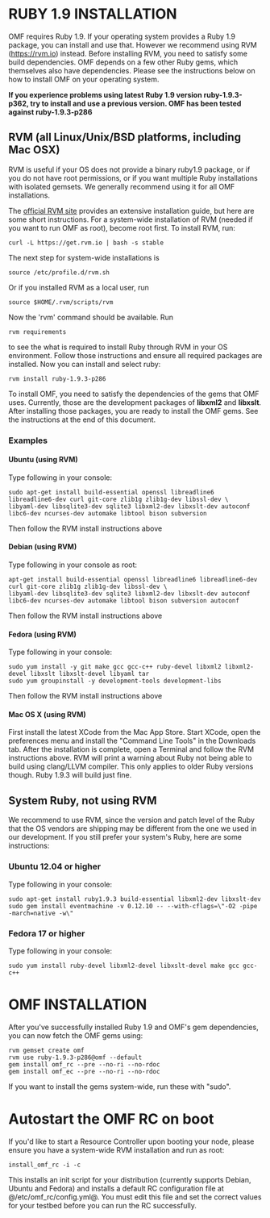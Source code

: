 # RUBY 1.9 INSTALLATION

OMF requires Ruby 1.9. If your operating system provides a Ruby 1.9 package, you can install and use that. However we recommend using RVM (https://rvm.io) instead. Before installing RVM, you need to satisfy some build dependencies. OMF depends on a few other Ruby gems, which themselves also have dependencies. Please see the instructions below on how to install OMF on your operating system.

__If you experience problems using latest Ruby 1.9 version ruby-1.9.3-p362, try to install and use a previous version. OMF has been tested against ruby-1.9.3-p286__

## RVM (all Linux/Unix/BSD platforms, including Mac OSX)

RVM is useful if your OS does not provide a binary ruby1.9 package, or if you do not have root permissions, or if you want multiple Ruby installations with isolated gemsets. We generally recommend using it for all OMF installations.

The [official RVM site](https://rvm.io) provides an extensive installation guide, but here are some short instructions. For a system-wide installation of RVM (needed if you want to run OMF as root), become root first. To install RVM, run:

    curl -L https://get.rvm.io | bash -s stable

The next step for system-wide installations is

    source /etc/profile.d/rvm.sh

Or if you installed RVM as a local user, run

    source $HOME/.rvm/scripts/rvm

Now the 'rvm' command should be available. Run

    rvm requirements

to see the what is required to install Ruby through RVM in your OS environment. Follow those instructions and ensure all required packages are installed.  Now you can install and select ruby:

    rvm install ruby-1.9.3-p286

To install OMF, you need to satisfy the dependencies of the gems that OMF uses. Currently, those are the development packages of **libxml2** and **libxslt**. After installing those packages, you are ready to install the OMF gems. See the instructions at the end of this document.

### Examples

#### Ubuntu (using RVM)

Type following in your console:

    sudo apt-get install build-essential openssl libreadline6 libreadline6-dev curl git-core zlib1g zlib1g-dev libssl-dev \
    libyaml-dev libsqlite3-dev sqlite3 libxml2-dev libxslt-dev autoconf libc6-dev ncurses-dev automake libtool bison subversion

Then follow the RVM install instructions above

#### Debian (using RVM)

Type following in your console as root:

    apt-get install build-essential openssl libreadline6 libreadline6-dev curl git-core zlib1g zlib1g-dev libssl-dev \
    libyaml-dev libsqlite3-dev sqlite3 libxml2-dev libxslt-dev autoconf libc6-dev ncurses-dev automake libtool bison subversion autoconf

Then follow the RVM install instructions above

#### Fedora (using RVM)

Type following in your console:

    sudo yum install -y git make gcc gcc-c++ ruby-devel libxml2 libxml2-devel libxslt libxslt-devel libyaml tar
    sudo yum groupinstall -y development-tools development-libs

Then follow the RVM install instructions above

#### Mac OS X (using RVM)

First install the latest XCode from the Mac App Store. Start XCode, open the preferences menu and install the "Command Line Tools" in the Downloads tab. After the installation is complete, open a Terminal and follow the RVM instructions above. RVM will print a warning about Ruby not being able to build using clang/LLVM compiler. This only applies to older Ruby versions though. Ruby 1.9.3 will build just fine.

## System Ruby, not using RVM

We recommend to use RVM, since the version and patch level of the Ruby that the OS vendors are shipping may be different from the one we used in our development. If you still prefer your system's Ruby, here are some instructions:

### Ubuntu 12.04 or higher

Type following in your console:

    sudo apt-get install ruby1.9.3 build-essential libxml2-dev libxslt-dev
    sudo gem install eventmachine -v 0.12.10 -- --with-cflags=\"-O2 -pipe -march=native -w\"

### Fedora 17 or higher

Type following in your console:

    sudo yum install ruby-devel libxml2-devel libxslt-devel make gcc gcc-c++

# OMF INSTALLATION

After you've successfully installed Ruby 1.9 and OMF's gem dependencies, you can now fetch the OMF gems using:

    rvm gemset create omf
    rvm use ruby-1.9.3-p286@omf --default
    gem install omf_rc --pre --no-ri --no-rdoc
    gem install omf_ec --pre --no-ri --no-rdoc

If you want to install the gems system-wide, run these with "sudo".

# Autostart the OMF RC on boot

If you'd like to start a Resource Controller upon booting your node, please ensure you have a system-wide RVM installation and run as root:

    install_omf_rc -i -c

This installs an init script for your distribution (currently supports Debian, Ubuntu and Fedora) and installs a default RC configuration file at @/etc/omf_rc/config.yml@. You must edit this file and set the correct values for your testbed before you can run the RC successfully.
